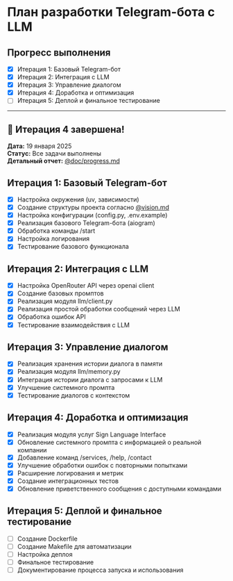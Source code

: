 # План разработки Telegram-бота с LLM

## Прогресс выполнения
- [x] Итерация 1: Базовый Telegram-бот
- [x] Итерация 2: Интеграция с LLM
- [x] Итерация 3: Управление диалогом
- [x] Итерация 4: Доработка и оптимизация
- [ ] Итерация 5: Деплой и финальное тестирование

---

## 🎉 Итерация 4 завершена! 
**Дата:** 19 января 2025  
**Статус:** Все задачи выполнены  
**Детальный отчет:** [@doc/progress.md](progress.md)

## Итерация 1: Базовый Telegram-бот
- [x] Настройка окружения (uv, зависимости)
- [x] Создание структуры проекта согласно [@vision.md](vision.md#3-структура-проекта)
- [x] Настройка конфигурации (config.py, .env.example)
- [x] Реализация базового Telegram-бота (aiogram)
- [x] Обработка команды /start
- [x] Настройка логирования
- [x] Тестирование базового функционала

## Итерация 2: Интеграция с LLM
- [x] Настройка OpenRouter API через openai client
- [x] Создание базовых промптов
- [x] Реализация модуля llm/client.py
- [x] Реализация простой обработки сообщений через LLM
- [x] Обработка ошибок API
- [x] Тестирование взаимодействия с LLM

## Итерация 3: Управление диалогом
- [x] Реализация хранения истории диалога в памяти
- [x] Реализация модуля llm/memory.py
- [x] Интеграция истории диалога с запросами к LLM
- [x] Улучшение системного промпта
- [x] Тестирование диалогов с контекстом

## Итерация 4: Доработка и оптимизация
- [x] Реализация модуля услуг Sign Language Interface
- [x] Обновление системного промпта с информацией о реальной компании
- [x] Добавление команд /services, /help, /contact
- [x] Улучшение обработки ошибок с повторными попытками
- [x] Расширение логирования и метрик
- [x] Создание интеграционных тестов
- [x] Обновление приветственного сообщения с доступными командами

## Итерация 5: Деплой и финальное тестирование
- [ ] Создание Dockerfile
- [ ] Создание Makefile для автоматизации
- [ ] Настройка деплоя
- [ ] Финальное тестирование
- [ ] Документирование процесса запуска и использования 